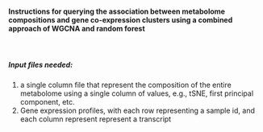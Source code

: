 #### Instructions for querying the association between metabolome compositions and gene co-expression clusters using a combined approach of WGCNA and random forest
<br>

##### Input files needed:
1. a single column file that represent the composition of the entire metabolome using a single column of values, e.g., tSNE, first principal component, etc.<br>
2. Gene expression profiles, with each row representing a sample id, and each column represent represent a transcript <br>
<br>

#####
